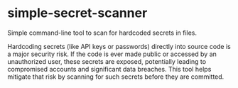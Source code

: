 # simple-secret-scanner

Simple command-line tool to scan for hardcoded secrets in files.

Hardcoding secrets (like API keys or passwords) directly into source code is a major security risk. If the code is ever made public or accessed by an unauthorized user, these secrets are exposed, potentially leading to compromised accounts and significant data breaches. This tool helps mitigate that risk by scanning for such secrets before they are committed.

